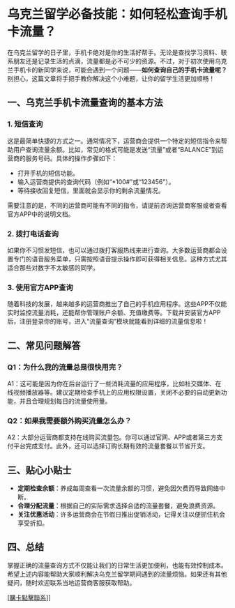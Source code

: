 # 乌克兰留学必备技能：如何轻松查询手机卡流量？

在乌克兰留学的日子里，手机卡绝对是你的生活好帮手。无论是查找学习资料、联系朋友还是记录生活的点滴，流量都是必不可少的资源。不过，对于初次使用乌克兰手机卡的新同学来说，可能会遇到一个问题——**如何查询自己的手机卡流量呢？** 别担心，这篇文章将手把手教你解决这个小难题，让你的留学生活更加顺畅！

## 一、乌克兰手机卡流量查询的基本方法

### 1. **短信查询**
这是最简单快捷的方式之一。通常情况下，运营商会提供一个特定的短信指令来帮助用户查询流量余额。比如，常见的格式可能是发送“流量”或者“BALANCE”到运营商的服务号码。具体的操作步骤如下：

- 打开手机的短信功能。
- 输入运营商提供的查询代码（例如“*100#”或“123456”）。
- 等待接收回复短信，里面就会显示你的剩余流量情况。

需要注意的是，不同的运营商可能有不同的指令，请提前咨询运营商客服或者查看官方APP中的说明文档。

### 2. **拨打电话查询**
如果你不习惯发短信，也可以通过拨打客服热线来进行查询。大多数运营商都会设置专门的语音服务菜单，只需按照语音提示操作即可获得相关信息。这种方式尤其适合那些对数字不太敏感的同学。

### 3. **使用官方APP查询**
随着科技的发展，越来越多的运营商推出了自己的手机应用程序。这些APP不仅能实时监控流量消耗，还能帮你管理账户余额、充值缴费等。下载并安装官方APP后，注册登录你的账号，进入“流量查询”模块就能看到详细的流量信息啦！

## 二、常见问题解答

### Q1：为什么我的流量总是很快用完？
A1：这可能是因为你在后台运行了一些消耗流量的应用程序，比如社交媒体、在线视频播放器等。建议定期检查手机上的应用权限设置，关闭不必要的自动更新功能，并且合理规划每日的流量使用量。

### Q2：如果我需要额外购买流量怎么办？
A2：大部分运营商都支持在线购买流量包。你可以通过官网、APP或者第三方支付平台完成支付。此外，还可以选择订购长期有效的流量套餐以节省开支。

## 三、贴心小贴士

- **定期检查余额**：养成每周查看一次流量余额的习惯，避免因欠费而导致网络中断。
- **合理分配流量**：根据自己的实际需求选择合适的流量套餐，避免浪费资源。
- **关注优惠活动**：许多运营商会在节假日推出促销活动，记得关注以便抓住机会享受折扣。

## 四、总结

掌握正确的流量查询方式不仅能让我们的日常生活更加便利，也能有效控制成本。希望上述内容能帮助大家顺利解决乌克兰留学期间遇到的流量烦恼。如果还有其他疑问，随时欢迎联系当地运营商客服获取帮助。

[[購卡點擊聯系](https://t.me/s/esim1088)]]